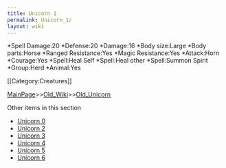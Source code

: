 ```yaml
---
title: Unicorn 1
permalink: Unicorn_1/
layout: wiki
---
```

*Spell Damage:20
*Defense:20
*Damage:16
*Body size:Large
*Body parts:Horse
*Ranged Resistance:Yes
*Magic Resistance:Yes
*Attack:Horn
*Courage:Yes
*Spell:Heal Self
*Spell:Heal other
*Spell:Summon Spirit
*Group:Herd
*Animal:Yes

[[Category:Creatures]]

[MainPage](/keeperrl_wiki/ "wikilink")>>[Old_Wiki](/keeperrl_wiki/Old_Wiki "wikilink")>>[Old_Unicorn](/keeperrl_wiki/Old_Unicorn "wikilink")

Other items in this section
-    [Unicorn 0](/keeperrl_wiki/Unicorn_0 "wikilink")
-    [Unicorn 2](/keeperrl_wiki/Unicorn_2 "wikilink")
-    [Unicorn 3](/keeperrl_wiki/Unicorn_3 "wikilink")
-    [Unicorn 4](/keeperrl_wiki/Unicorn_4 "wikilink")
-    [Unicorn 5](/keeperrl_wiki/Unicorn_5 "wikilink")
-    [Unicorn 6](/keeperrl_wiki/Unicorn_6 "wikilink")
